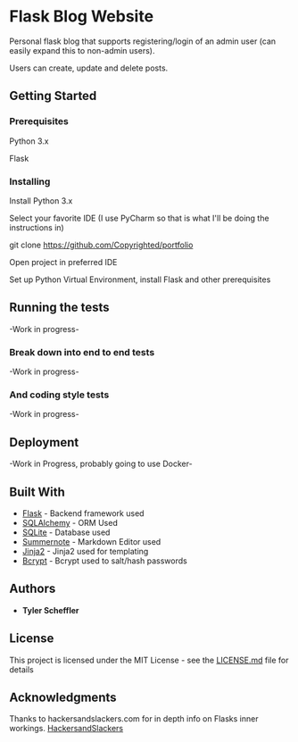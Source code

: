 # Flask Blog Website

Personal flask blog that supports registering/login of an admin user (can easily expand this to non-admin users).

Users can create, update and delete posts.

## Getting Started

### Prerequisites

Python 3.x

Flask

### Installing

Install Python 3.x

Select your favorite IDE (I use PyCharm so that is what I'll be doing the instructions in)

git clone https://github.com/Copyrighted/portfolio

Open project in preferred IDE

Set up Python Virtual Environment, install Flask and other prerequisites

## Running the tests

-Work in progress-

### Break down into end to end tests

-Work in progress-

### And coding style tests

-Work in progress-

## Deployment

-Work in Progress, probably going to use Docker-

## Built With

* [Flask](https://flask.palletsprojects.com/en/1.1.x/) - Backend framework used
* [SQLAlchemy](https://www.sqlalchemy.org/) - ORM Used
* [SQLite](https://sqlite.org/index.html) - Database used
* [Summernote](https://summernote.org/) - Markdown Editor used
* [Jinja2](https://jinja.palletsprojects.com/en/2.11.x/) - Jinja2 used for templating
* [Bcrypt](http://bcrypt.sourceforge.net/) - Bcrypt used to salt/hash passwords

## Authors

* **Tyler Scheffler** 

## License

This project is licensed under the MIT License - see the [LICENSE.md](LICENSE.md) file for details

## Acknowledgments

Thanks to hackersandslackers.com for in depth info on Flasks inner workings. [HackersandSlackers](https://hackersandslackers.com/managing-user-session-variables-with-flask-sessions-and-redis/)

